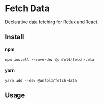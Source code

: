 # Fetch Data

Declarative data fetching for Redux and React.

## Install
#### npm
`npm install --save-dev @unfold/fetch-data`
#### yarn
`yarn add --dev @unfold/fetch-data`

## Usage
